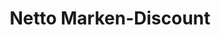 ---
title: "Netto Marken-Discount"
url: /berlin/netto-marken-discount-ortolfstrasse/
shop: Supermarkt
---